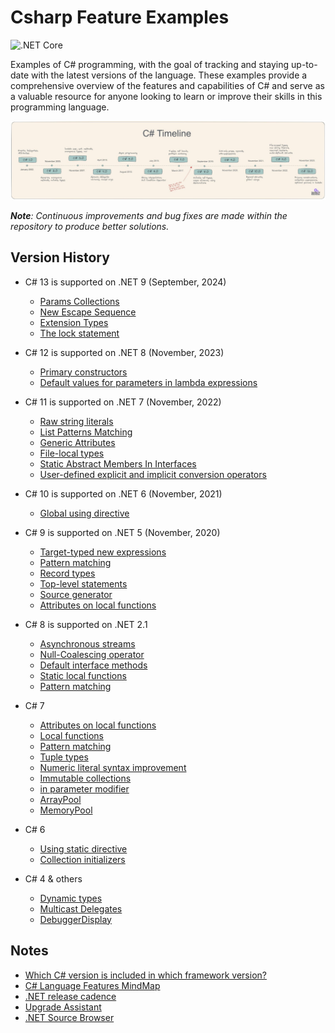 # Csharp Feature Examples

![.NET Core](https://github.com/ibrahimatay/CsharpLangExamples/workflows/.NET%20Core/badge.svg)

Examples of C# programming, with the goal of tracking and staying up-to-date with the latest versions of the language. These examples provide a comprehensive overview of the features and capabilities of C# and serve as a valuable resource for anyone looking to learn or improve their skills in this programming language.

![image](/docs/Csharp-timeline.jpeg)

****Note***: Continuous improvements and bug fixes are made within the repository to produce better solutions.*

## Version History

* C# 13 is supported on .NET 9 (September, 2024)
  * [Params Collections](ParamsCollections/)
  * [New Escape Sequence](NewEscapeSequence/)
  * [Extension Types](ExtensionTypesCsharp13/)
  * [The lock statement](TheLockStatement/)

* C# 12 is supported on .NET 8 (November, 2023) 
  * [Primary constructors](PrimaryConstructors/)
  * [Default values for parameters in lambda expressions](DefaultLambdaParameters/)

* C# 11 is supported on .NET 7 (November, 2022)
  * [Raw string literals](RawStringLiterals/) 
  * [List Patterns Matching](ListPatternsMatching/)
  * [Generic Attributes](GenericAttributes/)
  * [File-local types](FileLocalTypes/)
  * [Static Abstract Members In Interfaces](StaticAbstractMembersInInterfaces/)
  * [User-defined explicit and implicit conversion operators](UserDefinedConversionOperators/)

* C# 10 is supported on .NET 6 (November, 2021)
  * [Global using directive](GlobalUsingDirective/) 

* C# 9 is supported on .NET 5 (November, 2020)
  * [Target-typed new expressions ](TargetTypedNewExpressions/) 
  * [Pattern matching](PatternMatchingCsharp9/) 
  * [Record types](RecordTypes/) 
  * [Top-level statements](TopLevelStatements/) 
  * [Source generator](SourceGenerator/)
  * [Attributes on local functions](AttributesOnLocalFunctions/)
    
* C# 8 is supported on .NET 2.1 
  * [Asynchronous streams](AsynchronousStreams/) 
  * [Null-Coalescing operator](NullCoalescing/) 
  * [Default interface methods](DefaultInterfaceMethods/) 
  * [Static local functions](StaticLocalFunctions/)  
  * [Pattern matching](PatternMatching/)
    
* C# 7
  * [Attributes on local functions](AttributesOnLocalFunctions/) 
  * [Local functions](LocalFunctionsCsharp7/) 
  * [Pattern matching](PatternMatching/) 
  * [Tuple types](TupleTypes/) 
  * [Numeric literal syntax improvement](NumericLiteralSyntaxImprovements/)
  * [Immutable collections](ImmutableCollections/) 
  * [in parameter modifier](InParameterModifier/)
  * [ArrayPool](ArrayPool/)
  * [MemoryPool](MemoryPool/)
    
* C# 6
  * [Using static directive](UsingStaticDirective/) 
  * [Collection initializers](CollectionInitializers/)
    
* C# 4 & others
  * [Dynamic types](DynamicTypes/)
  * [Multicast Delegates](MulticastDelegates/)
  * [DebuggerDisplay](DebuggerDisplay/)

## Notes
- [Which C# version is included in which framework version?](https://learn.microsoft.com/en-us/dotnet/csharp/language-reference/configure-language-version)
- [C# Language Features MindMap](https://linkdotnetblogstorage.azureedge.net/blog/20230205_CSharpMindMap/MindMap.svg)
- [.NET release cadence](https://dotnet.microsoft.com/en-us/platform/support/policy/dotnet-core)
- [Upgrade Assistant](https://dotnet.microsoft.com/en-us/platform/upgrade-assistant)
- [.NET Source Browser](https://source.dot.net/)








